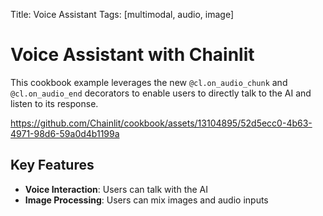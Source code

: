 Title: Voice Assistant
Tags: [multimodal, audio, image]

# Voice Assistant with Chainlit

This cookbook example leverages the new `@cl.on_audio_chunk` and `@cl.on_audio_end` decorators to enable users to directly talk to the AI and listen to its response.


https://github.com/Chainlit/cookbook/assets/13104895/52d5ecc0-4b63-4971-98d6-59a0d4b1199a


## Key Features

- **Voice Interaction**: Users can talk with the AI
- **Image Processing**: Users can mix images and audio inputs
